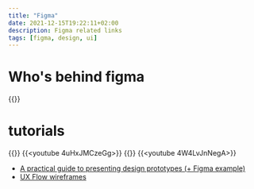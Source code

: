 ```yaml
---
title: "Figma"
date: 2021-12-15T19:22:11+02:00
description: Figma related links
tags: [figma, design, ui]
---
```


# Who's behind figma
{{<youtube gSoofjQ2WvE>}}

# tutorials
{{<youtube qpH7-KFWZRI>}}
{{<youtube 4uHxJMCzeGg>}}
{{<youtube c9Wg6Cb_YlU>}}
{{<youtube 4W4LvJnNegA>}}
- [A practical guide to presenting design prototypes (+ Figma example)](https://uxdesign.cc/presenting-prototypes-ed3068edb864)
- [UX Flow wireframes](https://www.figma.com/community/file/890918667894765661)